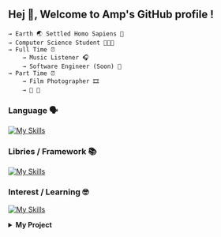 ## Hej 👋, Welcome to Amp's GitHub profile ! 
    → Earth 🌏 Settled Homo Sapiens 🧬 
    → Computer Science Student 👨🏻‍💻 
    → Full Time ⏰
        → Music Listener 🎧
        → Software Engineer (Soon) 🤖
    → Part Time ⏰
        → Film Photographer 🎞️
        → 🎹 🎸




### Language 🗣️
[![My Skills](https://skillicons.dev/icons?i=py,c,js,ts,java)](https://skillicons.dev)

### Libries / Framework 📚
[![My Skills](https://skillicons.dev/icons?i=react,next,tailwind)](https://skillicons.dev)

### Interest / Learning 🤓
[![My Skills](https://skillicons.dev/icons?i=express,go,mysql,sklearn,svelte,mongo,docker,firebase)](https://skillicons.dev)


<details>
    <summary><b>My Project </b></summary>
    coming soon..
</details>